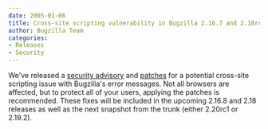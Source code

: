 ```yaml
---
date: 2005-01-06
title: Cross-site scripting vulnerability in Bugzilla 2.16.7 and 2.18rc3
author: Bugzilla Team
categories:
- Releases
- Security
---
```


We've released a [security advisory](/security/2.16.7-nr/) and [patches](https://bugzilla.mozilla.org/show_bug.cgi?id=272620) for a potential cross-site scripting issue with Bugzilla's error messages. Not all browsers are affected, but to protect all of your users, applying the patches is recommended. These fixes will be included in the upcoming 2.16.8 and 2.18 releases as well as the next snapshot from the trunk (either 2.20rc1 or 2.19.2).


